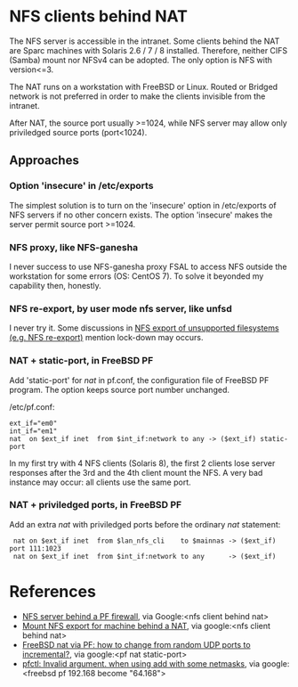 # NFS clients behind NAT

The NFS server is accessible in the intranet. Some clients behind the NAT are Sparc machines with Solaris 2.6 / 7 / 8 installed. Therefore, neither CIFS (Samba) mount nor NFSv4 can be adopted. The only option is NFS with version<=3.

The NAT runs on a workstation with FreeBSD or Linux. Routed or Bridged network is not preferred in order to make the clients invisible from the intranet.

After NAT, the source port usually >=1024, while NFS server may allow only priviledged source ports (port<1024).


## Approaches

### Option 'insecure' in /etc/exports
The simplest solution is to turn on the 'insecure' option in /etc/exports of NFS servers if no other concern exists. The option 'insecure' makes the server permit source port >=1024.


### NFS proxy, like NFS-ganesha
I never success to use NFS-ganesha proxy FSAL to access NFS outside the workstation for some errors (OS: CentOS 7). To solve it beyonded my capability then, honestly.


### NFS re-export, by user mode nfs server, like unfsd
I never try it. Some discussions in [NFS export of unsupported filesystems (e.g. NFS re-export)](https://groups.google.com/forum/#!topic/alt.os.linux/oXW6JjIcqAw) mention lock-down may occurs.


### NAT + static-port, in FreeBSD PF
Add 'static-port' for *nat* in pf.conf, the configuration file of FreeBSD PF program. The option keeps source port number unchanged.

/etc/pf.conf:

	ext_if="em0"
	int_if="em1"
	nat  on $ext_if inet  from $int_if:network to any -> ($ext_if) static-port

In my first try with 4 NFS clients (Solaris 8), the first 2 clients lose server responses after the 3rd and the 4th client mount the NFS.
A very bad instance may occur: all clients use the same port.


### NAT + priviledged ports, in FreeBSD PF

Add an extra *nat* with priviledged ports before the ordinary *nat* statement:

	 nat on $ext_if inet  from $lan_nfs_cli    to $mainnas -> ($ext_if) port 111:1023
	 nat on $ext_if inet  from $int_if:network to any      -> ($ext_if)



# References
* [NFS server behind a PF firewall](http://blog.e-shell.org/227), via Google:\<nfs client behind nat>
* [Mount NFS export for machine behind a NAT](https://blog.bigon.be/2013/02/08/mount-nfs-export-for-machine-behind-a-nat/), via google:\<nfs client behind nat>
* [FreeBSD nat via PF: how to change from random UDP ports to incremental?](https://serverfault.com/questions/67249/freebsd-nat-via-pf-how-to-change-from-random-udp-ports-to-incremental), via google:\<pf nat static-port>
* [pfctl: Invalid argument. when using add with some netmasks](http://openbsd-archive.7691.n7.nabble.com/6-6-pfctl-Invalid-argument-when-using-add-with-some-netmasks-td381455.html), via google:\<freebsd pf 192.168 become "64.168">

[//]: <> (__END__)
